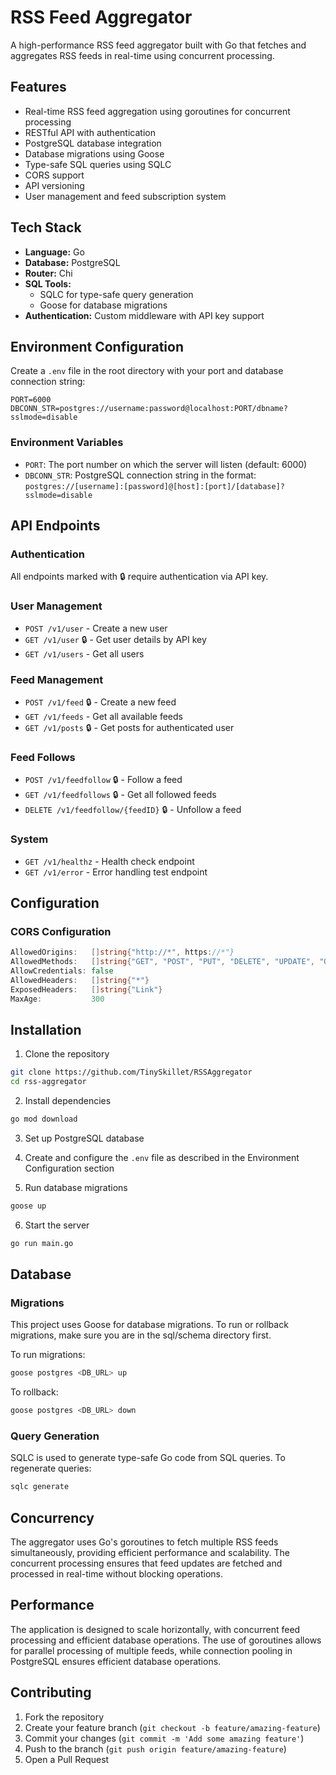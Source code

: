 # RSS Feed Aggregator

A high-performance RSS feed aggregator built with Go that fetches and aggregates RSS feeds in real-time using concurrent processing.

## Features

- Real-time RSS feed aggregation using goroutines for concurrent processing
- RESTful API with authentication
- PostgreSQL database integration
- Database migrations using Goose
- Type-safe SQL queries using SQLC
- CORS support
- API versioning
- User management and feed subscription system

## Tech Stack

- **Language:** Go
- **Database:** PostgreSQL
- **Router:** Chi
- **SQL Tools:**
  - SQLC for type-safe query generation
  - Goose for database migrations
- **Authentication:** Custom middleware with API key support

## Environment Configuration

Create a `.env` file in the root directory with your port and database connection string:

```env
PORT=6000
DBCONN_STR=postgres://username:password@localhost:PORT/dbname?sslmode=disable
```

### Environment Variables

- `PORT`: The port number on which the server will listen (default: 6000)
- `DBCONN_STR`: PostgreSQL connection string in the format:
  `postgres://[username]:[password]@[host]:[port]/[database]?sslmode=disable`

## API Endpoints

### Authentication

All endpoints marked with 🔒 require authentication via API key.

### User Management

- `POST /v1/user` - Create a new user
- `GET /v1/user` 🔒 - Get user details by API key
- `GET /v1/users` - Get all users

### Feed Management

- `POST /v1/feed` 🔒 - Create a new feed
- `GET /v1/feeds` - Get all available feeds
- `GET /v1/posts` 🔒 - Get posts for authenticated user

### Feed Follows

- `POST /v1/feedfollow` 🔒 - Follow a feed
- `GET /v1/feedfollows` 🔒 - Get all followed feeds
- `DELETE /v1/feedfollow/{feedID}` 🔒 - Unfollow a feed

### System

- `GET /v1/healthz` - Health check endpoint
- `GET /v1/error` - Error handling test endpoint

## Configuration

### CORS Configuration

```go
AllowedOrigins:   []string{"http://*", https://*"}
AllowedMethods:   []string{"GET", "POST", "PUT", "DELETE", "UPDATE", "OPTIONS"}
AllowCredentials: false
AllowedHeaders:   []string{"*"}
ExposedHeaders:   []string{"Link"}
MaxAge:           300
```

## Installation

1. Clone the repository

```bash
git clone https://github.com/TinySkillet/RSSAggregator
cd rss-aggregator
```

2. Install dependencies

```bash
go mod download
```

3. Set up PostgreSQL database

4. Create and configure the `.env` file as described in the Environment Configuration section

5. Run database migrations

```bash
goose up
```

6. Start the server

```bash
go run main.go
```

## Database

### Migrations

This project uses Goose for database migrations. To run or rollback migrations, make sure you are in the sql/schema directory first.

To run migrations:

```bash
goose postgres <DB_URL> up
```

To rollback:

```bash
goose postgres <DB_URL> down
```

### Query Generation

SQLC is used to generate type-safe Go code from SQL queries. To regenerate queries:

```bash
sqlc generate
```

## Concurrency

The aggregator uses Go's goroutines to fetch multiple RSS feeds simultaneously, providing efficient performance and scalability. The concurrent processing ensures that feed updates are fetched and processed in real-time without blocking operations.

## Performance

The application is designed to scale horizontally, with concurrent feed processing and efficient database operations. The use of goroutines allows for parallel processing of multiple feeds, while connection pooling in PostgreSQL ensures efficient database operations.

## Contributing

1. Fork the repository
2. Create your feature branch (`git checkout -b feature/amazing-feature`)
3. Commit your changes (`git commit -m 'Add some amazing feature'`)
4. Push to the branch (`git push origin feature/amazing-feature`)
5. Open a Pull Request
